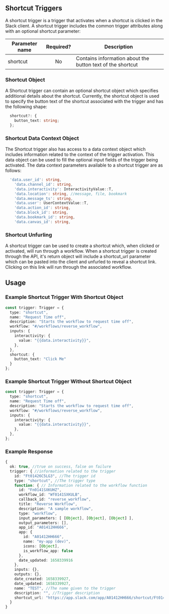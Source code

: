 ## Shortcut Triggers

A shortcut trigger is a trigger that activates when a shortcut is clicked in the Slack client. A shortcut trigger
includes the common trigger attributes along with an optional shortcut parameter: 

| Parameter name  | Required?     | Description                                                          |
| ----------------|:-------------:| ---------------------------------------------------------------------|
| shortcut        | No            | Contains information about the button text of the shortcut           |

### Shortcut Object

A Shortcut trigger can contain an optional shortcut object which specifies additional details about the shortcut. Currently, the shortcut object is used to specify the button text of the shortcut associated with the trigger and has the following shape:

```ts
  shortcut?: {
    button_text: string;
  };
```

### Shortcut Data Context Object
The Shortcut trigger also has access to a data context object which includes information related to the context of the trigger activation. This data object can be used to fill the optional input fields of the trigger being activated. The data context parameters available to a shortcut trigger are as follows:
```ts
  'data.user_id': string,
	'data.channel_id': string,
	'data.interactivity': InteractivityValue::T,
	'data.location': string, //message, file, bookmark
	'data.message_ts': string,
	'data.user': UserContextValue::T,
	'data.action_id': string,
	'data.block_id': string,
	'data.bookmark_id': string,
	'data.canvas_id': string,
```


### Shortcut Unfurling 
A shortcut trigger can be used to create a shortcut which, when clicked or activated, will run through a workflow. When a shortcut trigger is created through the API, it's return object will include a shortcut_url parameter which can be pasted into the client and unfurled to reveal a shortcut link. Clicking on this link will run through the associated workflow.

## Usage
### Example Shortcut Trigger With Shortcut Object

```ts
const trigger: Trigger = {
  type: "shortcut",
  name: "Request Time off",
  description: "Starts the workflow to request time off",
  workflow: "#/workflows/reverse_workflow",
  inputs: {
    interactivity: {
      value: "{{data.interactivity}}",
    },
  },
  shortcut: {
    button_text: "Click Me"
  }
};
```

### Example Shortcut Trigger Without Shortcut Object

```ts
const trigger: Trigger = {
  type: "shortcut",
  name: "Request Time off",
  description: "Starts the workflow to request time off",
  workflow: "#/workflows/reverse_workflow",
  inputs: {
    interactivity: {
      value: "{{data.interactivity}}",
    },
  },
};
```

### Example Response

```ts
{
  ok: true, //true on success, false on failure
  trigger: { //information related to the trigger 
    id: "Ft01426C5LG3", //The trigger id
    type: "shortcut", //The trigger type
    function: { // Information related to the workflow function
      id: "Fn0141SXKUHZ",
      workflow_id: "Wf0141SXKULB",
      callback_id: "reverse_workflow",
      title: "Reverse Workflow",
      description: "A sample workflow",
      type: "workflow",
      input_parameters: [ [Object], [Object], [Object] ],
      output_parameters: [],
      app_id: "A01412HH666",
      app: {
        id: "A01412HH666",
        name: "my-app (dev)",
        icons: [Object],
        is_workflow_app: false
      },
      date_updated: 1658339916
    },
    inputs: {},
    outputs: {},
    date_created: 1658339927,
    date_updated: 1658339927,
    name: "TEST", //The name given to the trigger
    description: "", //Trigger description
    shortcut_url: "https://app.slack.com/app/A01412HH666/shortcut/Ft01426C5LG3" //The shortcut URL, paste into client to create unfurled link
  }
}
```
